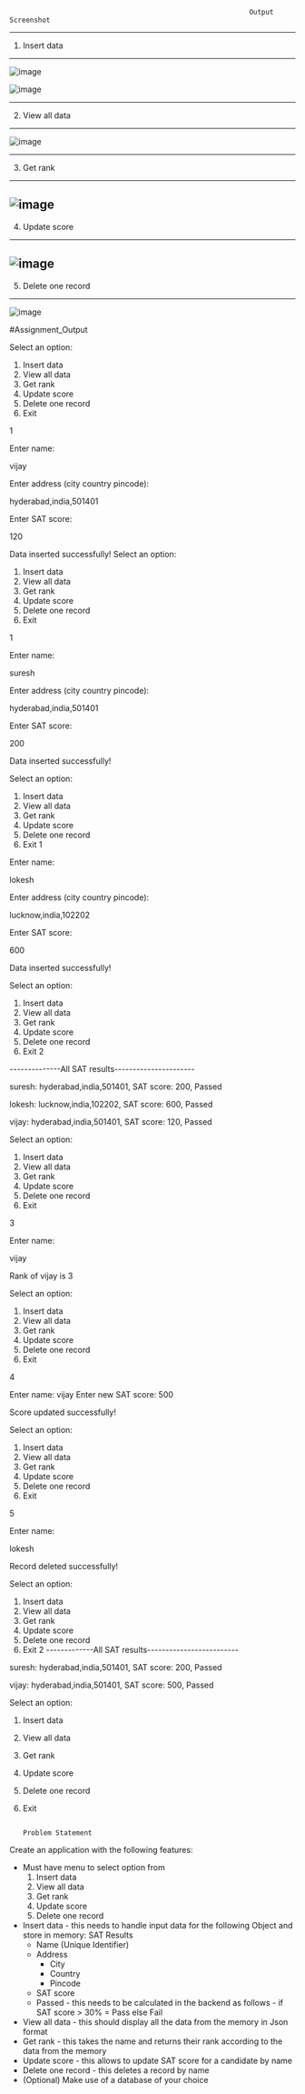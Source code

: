 
                                                               Output Screenshot
                                                               
                                                               
 ---------------                                                              
 1. Insert data
 ---------------
                                                               
![image](https://user-images.githubusercontent.com/98251620/235087256-7fd04f63-5f07-4bea-a207-9f55af1d874f.png)

![image](https://user-images.githubusercontent.com/98251620/235087319-252d0e11-d1cc-44e7-be35-a63f60145bce.png)

-----------------
2. View all data
----------------

![image](https://user-images.githubusercontent.com/98251620/235088774-e317db72-97d8-458c-8cb6-dd1a89638548.png)

--------------
3. Get rank
-------------
![image](https://user-images.githubusercontent.com/98251620/235089179-0017712c-432d-4d63-88a6-4b018463733e.png)
---------------
4. Update score
---------------

![image](https://user-images.githubusercontent.com/98251620/235089668-2dc443ae-b294-4f5a-8783-5d7fe0c8022f.png)
--------------------
5. Delete one record
-------------------

![image](https://user-images.githubusercontent.com/98251620/235090135-c85aaafa-c175-49b8-8b60-9fbb27c49ea1.png)











#Assignment_Output

Select an option:
1. Insert data
2. View all data
3. Get rank
4. Update score
5. Delete one record
6. Exit

1

Enter name:

vijay

Enter address (city country pincode):

hyderabad,india,501401

Enter SAT score:

120

Data inserted successfully!
Select an option:
1. Insert data
2. View all data
3. Get rank
4. Update score
5. Delete one record
6. Exit

1

Enter name:

suresh

Enter address (city country pincode):

hyderabad,india,501401

Enter SAT score:

200

Data inserted successfully!

Select an option:
1. Insert data
2. View all data
3. Get rank
4. Update score
5. Delete one record
6. Exit
1

Enter name:

lokesh

Enter address (city country pincode):

lucknow,india,102202

Enter SAT score:

600

Data inserted successfully!

Select an option:
1. Insert data
2. View all data
3. Get rank
4. Update score
5. Delete one record
6. Exit
2

--------------All SAT results----------------------

suresh: hyderabad,india,501401, SAT score: 200, Passed

lokesh: lucknow,india,102202, SAT score: 600, Passed

vijay: hyderabad,india,501401, SAT score: 120, Passed

Select an option:
1. Insert data
2. View all data
3. Get rank
4. Update score
5. Delete one record
6. Exit

3

Enter name:

vijay

Rank of vijay is 3

Select an option:
1. Insert data
2. View all data
3. Get rank
4. Update score
5. Delete one record
6. Exit

4

Enter name:
vijay
Enter new SAT score:
500

Score updated successfully!

Select an option:
1. Insert data
2. View all data
3. Get rank
4. Update score
5. Delete one record
6. Exit

5

Enter name:

lokesh

Record deleted successfully!

Select an option:
1. Insert data
2. View all data
3. Get rank
4. Update score
5. Delete one record
6. Exit
2
-------------All SAT results-------------------------

suresh: hyderabad,india,501401, SAT score: 200, Passed

vijay: hyderabad,india,501401, SAT score: 500, Passed

Select an option:
1. Insert data
2. View all data
3. Get rank
4. Update score
5. Delete one record
6. Exit

                                                                     Problem Statement
                                                                     
                             
                             
Create an application with the following features:

- Must have menu to select option from 
	1. Insert data
	2. View all data
	3. Get rank
	4. Update score
	5. Delete one record
- Insert data - this needs to handle input data for the following Object and store in memory:
	SAT Results 
	- Name (Unique Identifier)
	- Address
	    - City
	    - Country
	    - Pincode
	- SAT score
	- Passed - this needs to be calculated in the backend as follows - if SAT score > 30% = Pass else Fail
- View all data - this should display all the data from the memory in Json format
- Get rank - this takes the name and returns their rank according to the data from the memory
- Update score - this allows to update SAT score for a candidate by name 
- Delete one record - this deletes a record by name
- (Optional) Make use of a database of your choice




